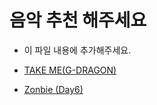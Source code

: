 # 음악 추천 해주세요

- 이 파일 내용에 추가해주세요.

- [TAKE ME(G-DRAGON)](https://www.youtube.com/watch?v=IgIqM68qvF0)

- [Zonbie (Day6)](https://youtu.be/WehhSc1knYY?si=g30cFFHwzKu7V-i)
